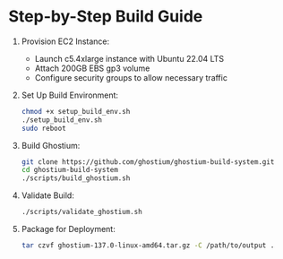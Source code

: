# Step-by-Step Build Guide

1. Provision EC2 Instance:

    - Launch c5.4xlarge instance with Ubuntu 22.04 LTS
    - Attach 200GB EBS gp3 volume
    - Configure security groups to allow necessary traffic

1. Set Up Build Environment:

    ```bash
    chmod +x setup_build_env.sh
    ./setup_build_env.sh
    sudo reboot
    ```

1. Build Ghostium:

    ```bash
    git clone https://github.com/ghostium/ghostium-build-system.git
    cd ghostium-build-system
    ./scripts/build_ghostium.sh
    ```

1. Validate Build:

    ```bash
    ./scripts/validate_ghostium.sh
    ```

1. Package for Deployment:

    ```bash
    tar czvf ghostium-137.0-linux-amd64.tar.gz -C /path/to/output .
    ```